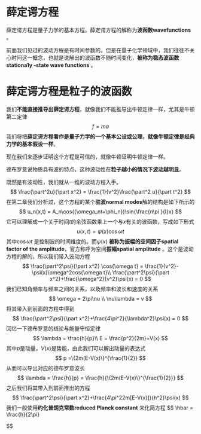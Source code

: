 # 薛定谔方程

薛定谔方程是量子力学的基本方程。薛定谔方程的解称为**波函数wavefunctions** 。

前面我们见过的波动方程是有时间参数的。但是在量子化学领域中，我们往往不关心时间这一概念，也就是说解出的波函数不随时间变化，**被称为稳态波函数stationa1y -state wave functions** 。

# 薛定谔方程是粒子的波函数

我们**不能直接推导出薛定谔方程**，就像我们不能推导出牛顿定律一样，尤其是牛顿第二定律
$$
f = ma
$$
我们将把**薛定谔方程看作是量子力学的一个基本公设或公理，就像牛顿定律是经典力学的基本假设一样**。

现在我们来逐步证明这个方程是可信的，就像牛顿证明牛顿定律一样。

德布罗意说物质具有波的特点，这种波动性在**粒子越小的情况下波动越明显**。

既然是有波动性，我们就从一维的波动方程入手。
$$
\frac{\part^2u}{\part x^2} = \frac{1}{v^2}\frac{\part^2 u}{\part t^2}
$$
在第二章我们分析过，这个方程的某个**驻波normal modes**解的结构是如下所示的
$$
u_n(x,t) =  A_n\cos{(\omega_nt+\phi_n})\sin{\frac{n\pi }{l}x}
$$
它可以理解成一个关于时间$t$的余弦函数乘上一个与$x$有关的波函数，写成如下形式
$$
u(x,t)=\psi(x)\cos{\omega t}
$$
其中$\cos{\omega t}$ 是控制波的时间维度的。而$\psi(x)$ **被称为振幅的空间因子spatial factor of the amplitude**，官方称呼为空间**振幅spatial amplitude** 。这个是波动方程的解的，所以我们带入波动方程
$$
\frac{\part^2\psi}{\part x^2} \cos{\omega t} = \frac{1}{v^2}-\psi(x)\omega^2cos{\omega t}\\
\frac{\part^2\psi}{\part x^2}+\frac{\omega^2}{v^2}\psi(x) = 0
$$
我们已知角频率与频率之间的关系，以及频率和波长和速度的关系
$$
\omega = 2\pi\nu \\
\nu\lambda = v
$$
将其带入到前面的方程中得到
$$
\frac{\part^2\psi}{\part x^2}+\frac{4\pi^2}{\lambda^2}\psi(x) = 0
$$
回忆一下德布罗意的结论与能量守恒定律
$$
\lambda = \frac{h}{p}\\
E = \frac{p^2}{2m}+V(x)
$$
其中$p$是动量，$V(x)$是势能，由此我们可以解出动量的表达式
$$
p =\{2m(E-V(x)\}^{\frac{1}{2}}
$$
从而可以导出对应的德布罗意波长
$$
\lambda = \frac{h}{p} = \frac{h}{\{2m(E-V(x)\}^{\frac{1}{2}}}
$$
之后我们将其带入到前面推出的方程
$$
\frac{\part^2\psi}{\part x^2}+\frac{4\pi^22m[E-V(x)]}{h^2}\psi(x)
$$
我们一般使用**约化普朗克常数reduced Planck constant** 来化简方程
$$
\hbar = \frac{h}{2\pi}
$$
